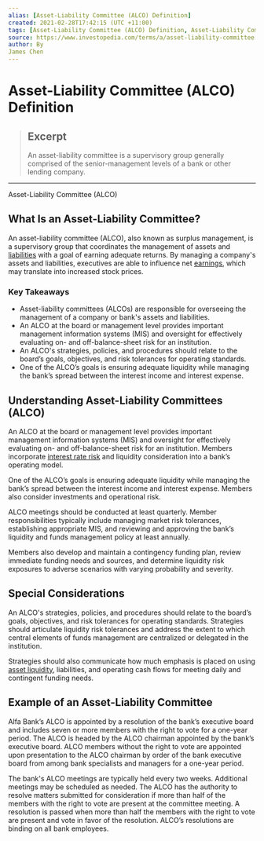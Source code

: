 ```yaml
---
alias: [Asset-Liability Committee (ALCO) Definition]
created: 2021-02-28T17:42:15 (UTC +11:00)
tags: [Asset-Liability Committee (ALCO) Definition, Asset-Liability Committee (ALCO)]
source: https://www.investopedia.com/terms/a/asset-liability-committee.asp
author: By
James Chen
---
```


# Asset-Liability Committee (ALCO) Definition

> ## Excerpt
> An asset-liability committee is a supervisory group generally comprised of the senior-management levels of a bank or other lending company.

---

Asset-Liability Committee (ALCO)
## What Is an Asset-Liability Committee?

An asset-liability committee (ALCO), also known as surplus management, is a supervisory group that coordinates the management of assets and [liabilities](https://www.investopedia.com/terms/l/liability.asp) with a goal of earning adequate returns. By managing a company's assets and liabilities, executives are able to influence net [earnings](https://www.investopedia.com/terms/e/earnings.asp), which may translate into increased stock prices.

### Key Takeaways

-   Asset-liability committees (ALCOs) are responsible for overseeing the management of a company or bank's assets and liabilities.
-   An ALCO at the board or management level provides important management information systems (MIS) and oversight for effectively evaluating on- and off-balance-sheet risk for an institution.
-   An ALCO's strategies, policies, and procedures should relate to the board’s goals, objectives, and risk tolerances for operating standards.
-   One of the ALCO’s goals is ensuring adequate liquidity while managing the bank’s spread between the interest income and interest expense.

## Understanding Asset-Liability Committees (ALCO)

An ALCO at the board or management level provides important management information systems (MIS) and oversight for effectively evaluating on- and off-balance-sheet risk for an institution. Members incorporate [interest rate risk](https://www.investopedia.com/terms/i/interestraterisk.asp) and liquidity consideration into a bank’s operating model.

One of the ALCO’s goals is ensuring adequate liquidity while managing the bank’s spread between the interest income and interest expense. Members also consider investments and operational risk.

ALCO meetings should be conducted at least quarterly. Member responsibilities typically include managing market risk tolerances, establishing appropriate MIS, and reviewing and approving the bank’s liquidity and funds management policy at least annually.

Members also develop and maintain a contingency funding plan, review immediate funding needs and sources, and determine liquidity risk exposures to adverse scenarios with varying probability and severity.

## Special Considerations

An ALCO's strategies, policies, and procedures should relate to the board’s goals, objectives, and risk tolerances for operating standards. Strategies should articulate liquidity risk tolerances and address the extent to which central elements of funds management are centralized or delegated in the institution.

Strategies should also communicate how much emphasis is placed on using [asset liquidity](https://www.investopedia.com/ask/answers/032715/what-items-are-considered-liquid-assets.asp), liabilities, and operating cash flows for meeting daily and contingent funding needs.

## Example of an Asset-Liability Committee

Alfa Bank’s ALCO is appointed by a resolution of the bank’s executive board and includes seven or more members with the right to vote for a one-year period. The ALCO is headed by the ALCO chairman appointed by the bank’s executive board. ALCO members without the right to vote are appointed upon presentation to the ALCO chairman by order of the bank executive board from among bank specialists and managers for a one-year period.

The bank's ALCO meetings are typically held every two weeks. Additional meetings may be scheduled as needed. The ALCO has the authority to resolve matters submitted for consideration if more than half of the members with the right to vote are present at the committee meeting. A resolution is passed when more than half the members with the right to vote are present and vote in favor of the resolution. ALCO’s resolutions are binding on all bank employees.
